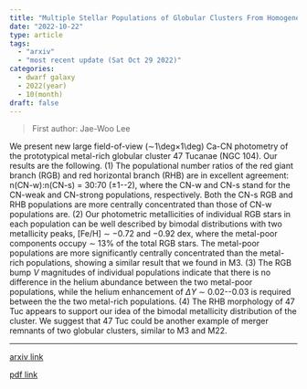 ```yaml
---
title: "Multiple Stellar Populations of Globular Clusters From Homogeneous Ca-CN-CH-NH Photometry. VII. Metal-Poor Populations in 47 Tucanae (NGC 104)"
date: "2022-10-22"
type: article
tags:
  - "arxiv"
  - "most recent update (Sat Oct 29 2022)"
categories:
  - dwarf galaxy
  - 2022(year)
  - 10(month)
draft: false
---
```


> First author: Jae-Woo Lee

 We present new large field-of-view ($\sim$1\deg$\times$1\deg) Ca-CN
photometry of the prototypical metal-rich globular cluster 47 Tucanae (NGC
104). Our results are the following. (1) The populational number ratios of the
red giant branch (RGB) and red horizontal branch (RHB) are in excellent
agreement: n(CN-w):n(CN-s) = 30:70 ($\pm$1--2), where the CN-w and CN-s stand
for the CN-weak and CN-strong populations, respectively. Both the CN-s RGB and
RHB populations are more centrally concentrated than those of CN-w populations
are. (2) Our photometric metallicities of individual RGB stars in each
population can be well described by bimodal distributions with two metallicity
peaks, [Fe/H] $\sim$ $-$0.72 and $-$0.92 dex, where the metal-poor components
occupy $\sim$ 13% of the total RGB stars. The metal-poor populations are more
significantly centrally concentrated than the metal-rich populations, showing a
similar result that we found in M3. (3) The RGB bump $V$ magnitudes of
individual populations indicate that there is no difference in the helium
abundance between the two metal-poor populations, while the helium enhancement
of $\Delta Y$ $\sim$ 0.02--0.03 is required between the the two metal-rich
populations. (4) The RHB morphology of 47 Tuc appears to support our idea of
the bimodal metallicity distribution of the cluster. We suggest that 47 Tuc
could be another example of merger remnants of two globular clusters, similar
to M3 and M22.

---
[arxiv link](http://arxiv.org/abs/2210.12332v1)

[pdf link](http://arxiv.org/pdf/2210.12332v1)